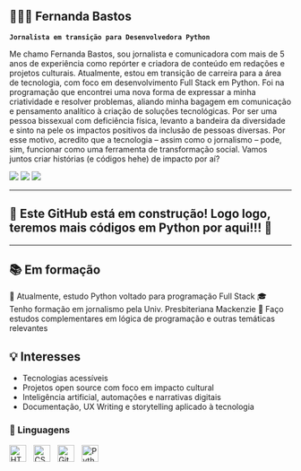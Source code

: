 ## 👩🏻‍💻 Fernanda Bastos

**`Jornalista em transição para Desenvolvedora Python`**

Me chamo Fernanda Bastos, sou jornalista e comunicadora com mais de 5 anos de experiência como repórter e criadora de conteúdo em redações e projetos culturais. Atualmente, estou em transição de carreira para a área de tecnologia, com foco em desenvolvimento Full Stack em Python. Foi na programação que encontrei uma nova forma de expressar a minha criatividade e resolver problemas, aliando minha bagagem em comunicação e pensamento analítico à criação de soluções tecnológicas. Por ser uma pessoa bissexual com deficiência física, levanto a bandeira da diversidade e sinto na pele os impactos positivos da inclusão de pessoas diversas. Por esse motivo, acredito que a tecnologia – assim como o jornalismo – pode, sim, funcionar como uma ferramenta de transformação social. Vamos juntos criar histórias (e códigos hehe) de impacto por aí?

<div> 
  
<a href="[https://www.linkedin.com/in/fernandabastos2025/]" target="_blank"><img src="https://img.shields.io/badge/-LinkedIn-%230077B5?style=for-the-badge&logo=linkedin&logoColor=white" target="_blank"></a>
<a href="[https://www.instagram.com/bastafernanda/]" target="_blank"><img src="https://img.shields.io/badge/Instagram-%23E4405F.svg?style=for-the-badge&logo=Instagram&logoColor=white" target="_blank"></a>
<a href = "mailto:hellofernandabastos@gmail.com"><img src="https://img.shields.io/badge/Gmail-D14836?style=for-the-badge&logo=gmail&logoColor=white" target="_blank"></a>

</div>

---

## 🚧 Este GitHub está em construção! Logo logo, teremos mais códigos em Python por aqui!!! 🚧

---

## 📚 Em formação
📌 Atualmente, estudo Python voltado para programação Full Stack
🎓 Tenho formação em jornalismo pela Univ. Presbiteriana Mackenzie
🧩 Faço estudos complementares em lógica de programação e outras temáticas relevantes

## 💡 Interesses
- Tecnologias acessíveis
- Projetos open source com foco em impacto cultural
- Inteligência artificial, automações e narrativas digitais
- Documentação, UX Writing e storytelling aplicado à tecnologia

### 🤖 Linguagens

<img 
    align="left" 
    alt="HTML"
    title="HTML" 
    width="30px" 
    style="padding-right: 10px;" 
    src="https://cdn.jsdelivr.net/gh/devicons/devicon@latest/icons/html5/html5-original.svg" 
/>
<img 
    align="left" 
    alt="CSS" 
    title="CSS"
    width="30px" 
    style="padding-right: 10px;" 
    src="https://cdn.jsdelivr.net/gh/devicons/devicon@latest/icons/css3/css3-original.svg" 
/>
<img 
    align="left" 
    alt="Git" 
    title="Git"
    width="30px" 
    style="padding-right: 10px;" 
    src="https://cdn.jsdelivr.net/gh/devicons/devicon@latest/icons/git/git-original.svg" 
/>
<img 
    align="left" 
    alt="Python" 
    title="Python"
    width="30px" 
    style="padding-right: 10px;" 
    src="https://cdn.jsdelivr.net/gh/devicons/devicon@latest/icons/python/python-original.svg" 
/>

<br/>
<br/>
